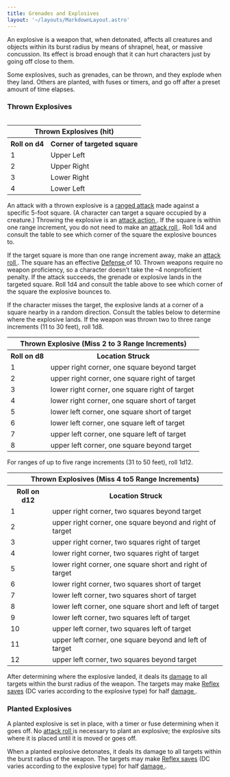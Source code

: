 ```yaml
---
title: Grenades and Explosives
layout: '~/layouts/MarkdownLayout.astro'
---
```

An explosive is a weapon that, when detonated, affects all creatures and
objects within its burst radius by means of shrapnel, heat, or massive
concussion. Its effect is broad enough that it can hurt characters just by
going off close to them.

Some explosives, such as grenades, can be thrown, and they explode when they
land. Others are planted, with fuses or timers, and go off after a preset
amount of time elapses.

###  Thrown Explosives


<table style="float: right"> <tr> <th colspan="2"> Thrown Explosives (hit) </th> </tr> <tr> <th> Roll on d4 </th> <th> Corner of targeted square </th> </tr> <tr> <td> 1 </td> <td> Upper Left </td> </tr> <tr class="shaded"> <td> 2 </td> <td> Upper Right </td> </tr> <tr> <td> 3 </td> <td> Lower Right </td> </tr> <tr class="shaded"> <td> 4 </td> <td> Lower Left </td> </tr> </table>



An attack with a thrown explosive is a [ ranged attack](/modern.d20.srd/combat/attack.actions) made against a specific 5-foot
square. (A character can target a square occupied by a creature.) Throwing the
explosive is an [ attack action ](/modern.d20.srd/combat/attack.actions) . If
the square is within one range increment, you do not need to make an [ attack roll ](/modern.d20.srd/combat/attack.roll) . Roll 1d4 and consult the table to
see which corner of the square the explosive bounces to.

If the target square is more than one range increment away, make an [ attack roll ](/modern.d20.srd/combat/attack.roll) . The square has an effective [Defense ](/modern.d20.srd/combat/defense) of 10. Thrown weapons require no
weapon proficiency, so a character doesn’t take the –4 nonproficient penalty.
If the attack succeeds, the grenade or explosive lands in the targeted square.
Roll 1d4 and consult the table above to see which corner of the square the
explosive bounces to.

If the character misses the target, the explosive lands at a corner of a
square nearby in a random direction. Consult the tables below to determine
where the explosive lands. If the weapon was thrown two to three range
increments (11 to 30 feet), roll 1d8.


<table> <tr> <th colspan="2"> Thrown Explosive (Miss 2 to 3 Range Increments) </th> </tr> <tr> <th> Roll on d8 </th> <th> Location Struck </th> </tr> <tr> <td> 1 </td> <td> upper right corner, one square beyond target </td> </tr> <tr class="shaded"> <td> 2 </td> <td> upper right corner, one square right of target </td> </tr> <tr> <td> 3 </td> <td> lower right corner, one square right of target </td> </tr> <tr class="shaded"> <td> 4 </td> <td> lower right corner, one square short of target </td> </tr> <tr> <td> 5 </td> <td> lower left corner, one square short of target </td> </tr> <tr class="shaded"> <td> 6 </td> <td> lower left corner, one square left of target </td> </tr> <tr> <td> 7 </td> <td> upper left corner, one square left of target </td> </tr> <tr class="shaded"> <td> 8 </td> <td> upper left corner, one square beyond target </td> </tr> </table>



For ranges of up to five range increments (31 to 50 feet), roll 1d12.


<table> <tr> <th colspan="2"> Thrown Explosives (Miss 4 to5 Range Increments) </th> </tr> <tr> <th> Roll on d12 </th> <th> Location Struck </th> </tr> <tr> <td> 1 </td> <td> upper right corner, two squares beyond target </td> </tr> <tr class="shaded"> <td> 2 </td> <td> upper right corner, one square beyond and right of target </td> </tr> <tr> <td> 3 </td> <td> upper right corner, two squares right of target </td> </tr> <tr class="shaded"> <td> 4 </td> <td> lower right corner, two squares right of target </td> </tr> <tr> <td> 5 </td> <td> lower right corner, one square short and right of target </td> </tr> <tr class="shaded"> <td> 6 </td> <td> lower right corner, two squares short of target </td> </tr> <tr> <td> 7 </td> <td> lower left corner, two squares short of target </td> </tr> <tr class="shaded"> <td> 8 </td> <td> lower left corner, one square short and left of target </td> </tr> <tr> <td> 9 </td> <td> lower left corner, two squares left of target </td> </tr> <tr class="shaded"> <td> 10 </td> <td> upper left corner, two squares left of target </td> </tr> <tr> <td> 11 </td> <td> upper left corner, one square beyond and left of target </td> </tr> <tr class="shaded"> <td> 12 </td> <td> upper left corner, two squares beyond target </td> </tr> </table>



After determining where the explosive landed, it deals its [ damage](/modern.d20.srd/combat/damage) to all targets within the burst radius of the
weapon. The targets may make [ Reflex saves](/modern.d20.srd/basics/saving.throws) (DC varies according to the explosive
type) for half [ damage ](/modern.d20.srd/combat/damage) .

###  Planted Explosives

A planted explosive is set in place, with a timer or fuse determining when it
goes off. No [ attack roll ](/modern.d20.srd/combat/attack.roll) is necessary
to plant an explosive; the explosive sits where it is placed until it is moved
or goes off.

When a planted explosive detonates, it deals its damage to all targets within
the burst radius of the weapon. The targets may make [ Reflex saves](/modern.d20.srd/basics/saving.throws) (DC varies according to the explosive
type) for half [ damage ](/modern.d20.srd/combat/damage) .

